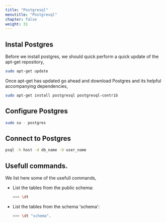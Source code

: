 ```yaml
---
title: "Postgresql"
menutitle: "Postgresql"
chapter: false
weight: 31
---
```


## Instal Postgres

Before we install postgres, we should quick perform a quick update of the apt-get repository,

```bash
sudo apt-get update
```

Once apt-get has updated go ahead and download Postgres and its helpful accompanying dependencies,

```bash
sudo apt-get install postgresql postgresql-contrib
```

## Configure Postgres

```bash
sudo su - postgres
```

## Connect to Postgres

```bash
psql -h host -d db_name -U user_name
```

## Usefull commands.

We list here some of the usefull commands,

- List the tables from the public schema:

    ```bash
    >>> \dt
    ```
- List the tables from the schema 'schema':

    ```bash
    >>> \dt "schema".
    ```



